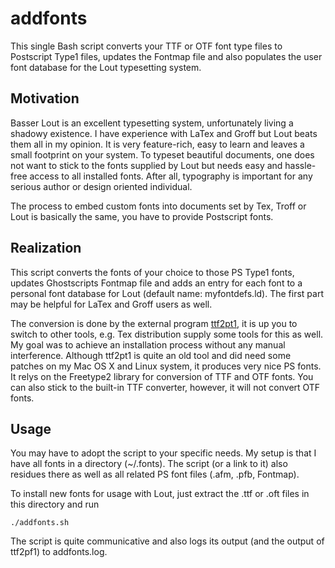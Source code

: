 addfonts
========

This single Bash script converts your TTF or OTF font type files to Postscript
Type1 files, updates the Fontmap file and also populates the user font database
for the Lout typesetting system.

## Motivation

Basser Lout is an excellent typesetting system, unfortunately living a shadowy
existence. I have experience with LaTex and Groff but Lout beats them all in my
opinion. It is very feature-rich, easy to learn and leaves a small footprint on
your system. To typeset beautiful documents, one does not want to stick to the
fonts supplied by Lout but needs easy and hassle-free access to all installed
fonts. After all, typography is important for any serious author or design
oriented individual.

The process to embed custom fonts into documents set by Tex, Troff or Lout is
basically the same, you have to provide Postscript fonts.

## Realization

This script converts the fonts of your choice to those PS Type1 fonts, updates
Ghostscripts Fontmap file and adds an entry for each font to a personal font
database for Lout (default name: myfontdefs.ld). The first part may be helpful
for LaTex and Groff users as well.

The conversion is done by the external program
[ttf2pt1](http://ttf2pt1.sourceforge.net/), it is up you to switch
to other tools, e.g. Tex distribution supply some tools for this as well. My
goal was to achieve an installation process without any manual interference.
Although ttf2pt1 is quite an old tool and did need some patches on my Mac OS X
and Linux system, it produces very nice PS fonts. It relys on the Freetype2
library for conversion of TTF and OTF fonts. You can also stick to the built-in
TTF converter, however, it will not convert OTF fonts.

## Usage

You may have to adopt the script to your specific needs. My setup is that I have
all fonts in a directory (~/.fonts). The script (or a link to it) also residues
there as well as all related PS font files (.afm, .pfb, Fontmap).

To install new fonts for usage with Lout, just extract the .ttf or .oft files in
this directory and run

    ./addfonts.sh

The script is quite communicative and also logs its output (and the output of
ttf2pf1) to addfonts.log. 
